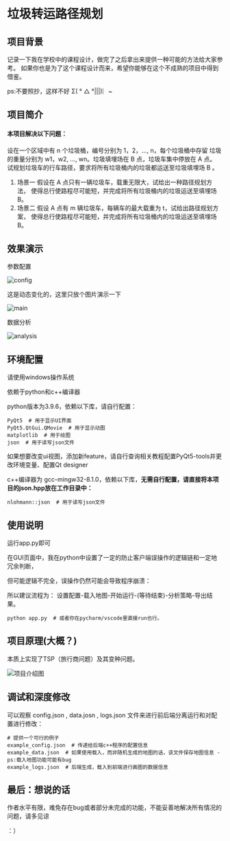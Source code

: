 # 垃圾转运路径规划

## 项目背景
记录一下我在学校中的课程设计，做完了之后拿出来提供一种可能的方法给大家参考。
如果你也是为了这个课程设计而来，希望你能够在这个不成熟的项目中得到借鉴。

ps:不要照抄，这样不好 Σ( ° △ °|||)︴~

## 项目简介

#### 本项目解决以下问题：
  设在一个区域中有 n 个垃圾桶，编号分别为 1，2，…, n，每个垃圾桶中存留
  垃圾的重量分别为 w1，w2, …, wn。垃圾填埋场在 B 点，垃圾车集中停放在 A 点。
  试规划垃圾车的行车路径，要求将所有垃圾桶内的垃圾都运送至垃圾填埋场 B 。

1. 场景一
    假设在 A 点只有一辆垃圾车，载重无限大，试给出一种路径规划方法，
    使得总行使路程尽可能短，并完成将所有垃圾桶内的垃圾运送至填埋场 B。
2. 场景二
    假设 A 点有 m 辆垃圾车，每辆车的最大载重为 t，试给出路径规划方案，
    使得总行使路程尽可能短，并完成将所有垃圾桶内的垃圾运送至填埋场 B。


## 效果演示


参数配置

![config](config.png)



这是动态变化的，这里只放个图片演示一下

![main](main.png)



数据分析

![analysis](analysis.png)



## 环境配置

请使用windows操作系统

依赖于python和c++编译器

python版本为3.9.6，依赖以下库，请自行配置：

```
PyQt5  # 用于显示UI界面
PyQt5.QtGui.QMovie  # 用于显示动图
matplotlib  # 用于绘图
json  # 用于读写json文件
```

如果想要改变ui视图，添加新feature，请自行查询相关教程配置PyQt5-tools并更改环境变量、配置Qt designer

c++编译器为 gcc-mingw32-8.1.0，依赖以下库，**无需自行配置，请直接将本项目的json.hpp放在工作目录中：**

```
nlohmann::json  # 用于读写json文件
```



## 使用说明

运行app.py即可

在GUI页面中，我在python中设置了一定的防止客户端误操作的逻辑链和一定地冗余判断，

但可能逻辑不完全，误操作仍然可能会导致程序崩溃：

所以建议流程为： 设置配置-载入地图-开始运行-(等待结束)-分析策略-导出结果。

```
python app.py  # 或者你在pycharm/vscode里直接run也行。
```



## 项目原理(大概？)

本质上实现了TSP（旅行商问题）及其变种问题。

![项目介绍图](项目介绍图.png)



## 调试和深度修改

可以观察 config.json , data.josn , logs.json 文件来进行前后端分离运行和对配置进行修改：

```  
# 提供一个可行的例子
example_config.json  # 传递给后端c++程序的配置信息
example_data.json  # 如果使用载入，而非随机生成的地图的话，该文件保存地图信息 - ps:载入地图功能可能有bug
example_logs.json  # 后端生成，载入到前端进行画图的数据信息
```

## 最后：想说的话

作者水平有限，难免存在bug或者部分未完成的功能，不能妥善地解决所有情况的问题，请多见谅

：）
